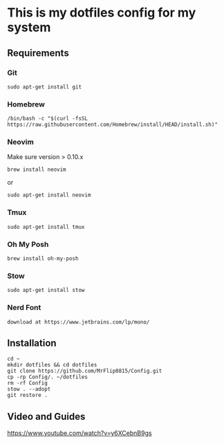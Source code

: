 # This is my dotfiles config for my system

## Requirements

### Git

```
sudo apt-get install git
```

### Homebrew

```
/bin/bash -c "$(curl -fsSL https://raw.githubusercontent.com/Homebrew/install/HEAD/install.sh)"
```

### Neovim

Make sure version > 0.10.x
```
brew install neovim
```

or

```
sudo apt-get install neovim
```

### Tmux

```
sudo apt-get install tmux
```

### Oh My Posh

```
brew install oh-my-posh
```

### Stow

```
sudo apt-get install stow
```

### Nerd Font

```
download at https://www.jetbrains.com/lp/mono/
``` 

## Installation

```
cd ~
mkdir dotfiles && cd dotfiles
git clone https://github.com/MrFlip0815/Config.git
cp -rp Config/. ~/dotfiles
rm -rf Config
stow . --adopt
git restore .
```

## Video and Guides

https://www.youtube.com/watch?v=y6XCebnB9gs
